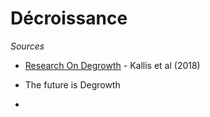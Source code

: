 # Décroissance

*Sources*

- [Research On Degrowth](https://www.annualreviews.org/doi/abs/10.1146/annurev-environ-102017-025941) - Kallis et al (2018)
- The future is Degrowth

- 
